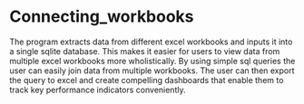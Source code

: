 # Connecting_workbooks
The program extracts data from different excel workbooks and inputs it into a single sqlite database. This makes it easier for users to view data from multiple excel workbooks more wholistically. By using simple sql queries the user can easily join  data from  multiple workbooks. The user can then export the query to excel and create compelling dashboards that enable them to track key performance indicators conveniently. 
